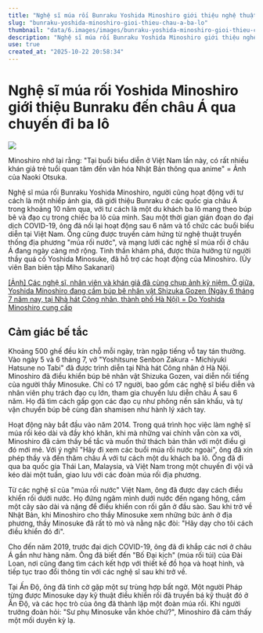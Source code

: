 ```yaml
---
title: "Nghệ sĩ múa rối Bunraku Yoshida Minoshiro giới thiệu nghệ thuật đến châu Á qua chuyến đi ba lô"
slug: "bunraku-yoshida-minoshiro-gioi-thieu-chau-a-ba-lo"
thumbnail: "data/6.images/images/bunraku-yoshida-minoshiro-gioi-thieu-chau-a-ba-lo.webp"
description: "Nghệ sĩ múa rối Bunraku Yoshida Minoshiro giới thiệu nghệ thuật truyền thống Nhật Bản đến châu Á qua chuyến đi ba lô, mở rộng mạng lưới và được truyền cảm hứng từ múa rối nước Việt Nam."
use: true
created_at: "2025-10-22 20:58:34"
---
```


# Nghệ sĩ múa rối Yoshida Minoshiro giới thiệu Bunraku đến châu Á qua chuyến đi ba lô

![](/images/20251022-00010030-yomosaka-000-1-view.webp)

Minoshiro nhớ lại rằng: "Tại buổi biểu diễn ở Việt Nam lần này, có rất nhiều khán giả trẻ tuổi quan tâm đến văn hóa Nhật Bản thông qua anime" = Ảnh của Naoki Otsuka.

Nghệ sĩ múa rối Bunraku Yoshida Minoshiro, người cũng hoạt động với tư cách là một nhiếp ảnh gia, đã giới thiệu Bunraku ở các quốc gia châu Á trong khoảng 10 năm qua, với tư cách là một du khách ba lô mang theo búp bê và đạo cụ trong chiếc ba lô của mình. Sau một thời gian gián đoạn do đại dịch COVID-19, ông đã nối lại hoạt động sau 6 năm và tổ chức các buổi biểu diễn tại Việt Nam. Ông cũng được truyền cảm hứng từ nghệ thuật truyền thống địa phương "múa rối nước", và mạng lưới các nghệ sĩ múa rối ở châu Á đang ngày càng mở rộng. Tinh thần khám phá, được thừa hưởng từ người thầy quá cố Yoshida Minosuke, đã hỗ trợ các hoạt động của Minoshiro. (Ủy viên Ban biên tập Miho Sakanari)

[[Ảnh] Các nghệ sĩ, nhân viên và khán giả đã cùng chụp ảnh kỷ niệm. Ở giữa, Yoshida Minoshiro đang cầm búp bê nhân vật Shizuka Gozen (Ngày 6 tháng 7 năm nay, tại Nhà hát Công nhân, thành phố Hà Nội) = Do Yoshida Minoshiro cung cấp](https://www.yomiuri.co.jp/pluralphoto/20251022-OYO1I50034/)

## Cảm giác bế tắc

Khoảng 500 ghế đều kín chỗ mỗi ngày, tràn ngập tiếng vỗ tay tán thưởng. Vào ngày 5 và 6 tháng 7, vở "Yoshitsune Senbon Zakura - Michiyuki Hatsune no Tabi" đã được trình diễn tại Nhà hát Công nhân ở Hà Nội. Minoshiro đã điều khiển búp bê nhân vật Shizuka Gozen, vai diễn nổi tiếng của người thầy Minosuke. Chỉ có 17 người, bao gồm các nghệ sĩ biểu diễn và nhân viên phụ trách đạo cụ lớn, tham gia chuyến lưu diễn châu Á sau 6 năm. Họ đã tìm cách gấp gọn các đạo cụ như phông nền sân khấu, và tự vận chuyển búp bê cùng đàn shamisen như hành lý xách tay.

Hoạt động này bắt đầu vào năm 2014. Trong quá trình học việc làm nghệ sĩ múa rối kéo dài và đầy khó khăn, khi mà những vai chính vẫn còn xa vời, Minoshiro đã cảm thấy bế tắc và muốn thử thách bản thân với một điều gì đó mới mẻ. Với ý nghĩ "Hãy đi xem các buổi múa rối nước ngoài", ông đã xin phép thầy và đến thăm châu Á với tư cách một du khách ba lô. Ông đã đi qua ba quốc gia Thái Lan, Malaysia, và Việt Nam trong một chuyến đi vội vã kéo dài một tuần, giao lưu với các đoàn múa rối địa phương.

Từ các nghệ sĩ của "múa rối nước" Việt Nam, ông đã được dạy cách điều khiển rối dưới nước. Họ đứng ngâm mình dưới nước đến ngang hông, cầm một cây sào dài và nặng để điều khiển con rối gắn ở đầu sào. Sau khi trở về Nhật Bản, khi Minoshiro cho thầy Minosuke xem những bức ảnh ở địa phương, thầy Minosuke đã rất tò mò và nằng nặc đòi: "Hãy dạy cho tôi cách điều khiển đó đi".

Cho đến năm 2019, trước đại dịch COVID-19, ông đã đi khắp các nơi ở châu Á gần như hàng năm. Ông đã biết đến "Bố Đại kịch" (múa rối túi) của Đài Loan, nơi cũng đang tìm cách kết hợp với thiết kế đồ họa và hoạt hình, và tiếp tục trao đổi thông tin với các nghệ sĩ sau khi trở về.

Tại Ấn Độ, ông đã tình cờ gặp một sự trùng hợp bất ngờ. Một người Pháp từng được Minosuke dạy kỹ thuật điều khiển rối đã truyền bá kỹ thuật đó ở Ấn Độ, và các học trò của ông đã thành lập một đoàn múa rối. Khi người trưởng đoàn hỏi: "Sư phụ Minosuke vẫn khỏe chứ?", Minoshiro đã cảm thấy một mối duyên kỳ lạ.